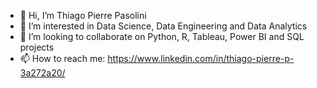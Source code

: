 - 👋 Hi, I’m Thiago Pierre Pasolini
- 👀 I’m interested in Data Science, Data Engineering and Data Analytics
- 💞️ I’m looking to collaborate on Python, R, Tableau, Power BI and SQL projects
- 📫 How to reach me: https://www.linkedin.com/in/thiago-pierre-p-3a272a20/

<!---
thiagopasolini/thiagopasolini is a ✨ special ✨ repository because its `README.md` (this file) appears on your GitHub profile.
You can click the Preview link to take a look at your changes.
--->
